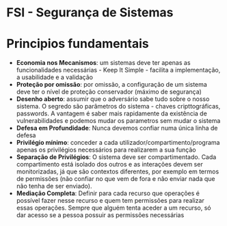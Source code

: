 # FSI - Segurança de Sistemas

# Principios fundamentais

- **Economia nos Mecanismos**: um sistemas deve ter apenas as funcionalidades necessárias - Keep It Simple - facilita a implementação, a usabilidade e a validação
- **Proteção por omissão**: por omissão, a configuração de um sistema deve ter o nível de proteção conservador (máximo de segurança)
- **Desenho aberto**: assumir que o adversário sabe tudo sobre o nosso sistema. O segredo são parâmetros do sistema - chaves cripttográficas, passwords. A vantagem é saber mais rapidamente da existência de vulnerabilidades e podemos mudar os parametros sem mudar o sistema
- **Defesa em Profundidade**: Nunca devemos confiar numa única linha de defesa
- **Privilégio mínimo**: conceder a cada utilizador/compartimento/programa apenas os privilégios necessários para realizarem a sua função
- **Separação de Privilégios**: O sistema deve ser compartimentado. Cada compartimento está isolado dos outros e as interações devem ser monitorizadas, já que são contextos diferentes, por exemplo em termos de permissões (não confiar no que vem de fora e não enviar nada que não tenha de ser enviado).
- **Mediação Completa**: Definir para cada recurso que operações é possível fazer nesse recurso e quem tem permissões para realizar essas operações. Sempre que alguém tenta aceder a um recurso, só dar acesso se a pessoa possuir as permissões necessárias